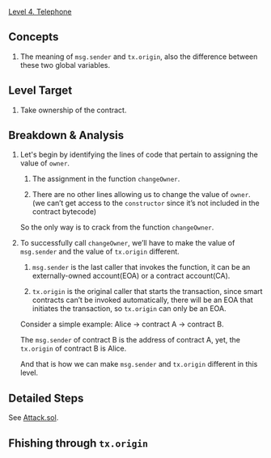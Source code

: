 [Level 4. Telephone](https://ethernaut.openzeppelin.com/level/0x2C2307bb8824a0AbBf2CC7D76d8e63374D2f8446)

## Concepts

1. The meaning of `msg.sender` and `tx.origin`, also the difference between these two global variables.

## Level Target

1. Take ownership of the contract.

## Breakdown & Analysis

1. Let's begin by identifying the lines of code that pertain to assigning the value of `owner`.

    1. The assignment in the function `changeOwner`.
   
    2. There are no other lines allowing us to change the value of `owner`. (we can’t get access to the `constructor` since it’s not included in the contract bytecode)
    
    So the only way is to crack from the function `changeOwner`.
    
2. To successfully call `changeOwner`, we’ll have to make the value of `msg.sender` and the value of `tx.origin` different.

    1. `msg.sender` is the last caller that invokes the function, it can be an externally-owned account(EOA) or a contract account(CA).
   
    2. `tx.origin` is the original caller that starts the transaction, since smart contracts can’t be invoked automatically, there will be an EOA that initiates the transaction, so `tx.origin` can only be an EOA.
        
    Consider a simple example: Alice → contract A → contract B.
        
    The `msg.sender` of contract B is the address of contract A, yet, the `tx.origin` of contract B is Alice.
        
    And that is how we can make `msg.sender` and `tx.origin` different in this level.
        

## Detailed Steps

See [Attack.sol](https://github.com/timou0911/Ethernat-Solution-and-Explanation/blob/main/4.%20Telephone%20%E2%98%85%E2%98%86%E2%98%86%E2%98%86%E2%98%86/Attack.sol).

## Fhishing through `tx.origin`

